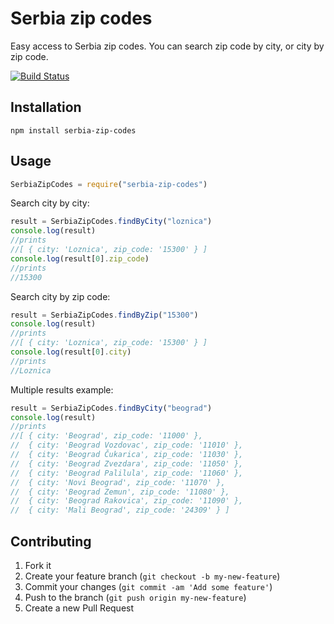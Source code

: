 # Serbia zip codes

Easy access to Serbia zip codes. You can search zip code by city, or city by zip code.


[![Build Status][travis-image]][travis-url]

## Installation


```
npm install serbia-zip-codes
```

## Usage

```javascript
SerbiaZipCodes = require("serbia-zip-codes")
```

Search city by city:
```javascript
result = SerbiaZipCodes.findByCity("loznica")
console.log(result)
//prints
//[ { city: 'Loznica', zip_code: '15300' } ]
console.log(result[0].zip_code)
//prints
//15300
```


Search city by zip code:
```javascript
result = SerbiaZipCodes.findByZip("15300")
console.log(result)
//prints
//[ { city: 'Loznica', zip_code: '15300' } ]
console.log(result[0].city)
//prints
//Loznica
```

Multiple results example:
```javascript
result = SerbiaZipCodes.findByCity("beograd")
console.log(result)
//prints
//[ { city: 'Beograd', zip_code: '11000' },
//  { city: 'Beograd Vozdovac', zip_code: '11010' },
//  { city: 'Beograd Čukarica', zip_code: '11030' },
//  { city: 'Beograd Zvezdara', zip_code: '11050' },
//  { city: 'Beograd Palilula', zip_code: '11060' },
//  { city: 'Novi Beograd', zip_code: '11070' },
//  { city: 'Beograd Zemun', zip_code: '11080' },
//  { city: 'Beograd Rakovica', zip_code: '11090' },
//  { city: 'Mali Beograd', zip_code: '24309' } ]
```

## Contributing

1. Fork it
2. Create your feature branch (`git checkout -b my-new-feature`)
3. Commit your changes (`git commit -am 'Add some feature'`)
4. Push to the branch (`git push origin my-new-feature`)
5. Create a new Pull Request

[travis-image]: https://travis-ci.org/nebjak/serbia-zip-codes-js.svg
[travis-url]: https://travis-ci.org/nebjak/serbia-zip-codes-js
